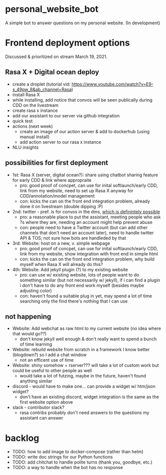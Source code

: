 # personal_website_bot
A simple bot to answer questions on my personal website. (In development)

# Frontend deployment options

Discussed & prioritized on stream March 19, 2021.

## Rasa X + Digital ocean deploy
- create a droplet (tutorial vid: https://www.youtube.com/watch?v=E9-s_49pw_8&ab_channel=Rasa)
- install Rasa X
- while installing, add notice that convos will be seen publically during CDD on the livestream
- create rasa x instance
- add our assistant to our server via github integration
- quick test
- actions (next week)
    - create an image of our action server & add to dockerhub (using manual install)
    - add action server to our rasa x instance
- NLU insights

## possibilities for first deployment
- 1st: Rasa X (server, digital ocean?): share using chatbot sharing feature for early CDD & link where appropraite
    - pro: good proof of concpet, can use for inital softlaunch/early CDD, link from my website, need to set up Rasa X anyway for CDD/annotation/model management
    - con: kicks the can on the front end integration problem, already done it on livestream (double dipping :P)
- 2nd: twitter - pref. is for convos in the dms, [which is definintely possible](https://www.freecodecamp.org/news/how-to-create-your-own-auto-direct-message-twitter-bot-for-free-e851265ce730/)
    - pro: a reasonable place to put the assistant, meeting people who ask ?s where they are, needing an account might help prevent abuse
    - con: people need to have a Twitter account (but can add other channels that don't need an account later), need to handle twitter API & TOS; not sure how bots are handleded by that
- 3rd: Website: host on a new, v. simple webpage
    - pro: good proof of concpet, can use for inital softlaunch/early CDD, link from my website, show integration with front end in simple html
    - con: kicks the can on the front end integration problem, why build myself when Rasa X will already do this?
- 4th: Website: Add jekyll plugin (?) to my existing website
    - pro: can use w/ existing website, lots of people want to do something similar (but not necessarily w/ jekyll), if i can find a plugin i don't have to do any front end work myself (besides maybe adjusting color) 
    - con: haven't found a suitable plug in yet, may spend a lot of time searching only the find there's nothing that I can use


## not happening
- Website: Add webchat as raw html to my current website (no idea where that would go??)
     - don't know jekyll well enough & don't really want to spend a bunch of time learning
- Website: rebuild website from scratch in a framework I know better (blogdown?) so I add a chat window
    - not an efficent use of time
- Website: shiny somehow + rserver??? will take a lot of custom work but could be useful to other people as well
    - would take a lot of futzing, maybe in the future, haven't found anything similar 
- discord - would have to make one... can provide a widget w/ htm/json widget?
    - don't have an existing discord, widget integration is the same as the first website option above 
- slack - contributor slack?
    - rasa contribs probably don't need answers to the questions my assistant can answer



# backlog
- TODO: how to add image to docker-compose (rather than helm)
- TODO: write doc strings for our Python functions
- TODO: add chitchat to handle polite turns (thank you, goodbye, etc.)
- TODO: a way to handle when the bot has no response